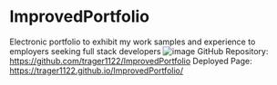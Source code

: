 # ImprovedPortfolio
Electronic portfolio to exhibit my work samples and experience to employers seeking full stack developers
![image](https://user-images.githubusercontent.com/69808653/97727117-68330700-1aa6-11eb-8ab2-b3fe327ec293.png)
GitHub Repository: https://github.com/trager1122/ImprovedPortfolio
Deployed Page: https://trager1122.github.io/ImprovedPortfolio/